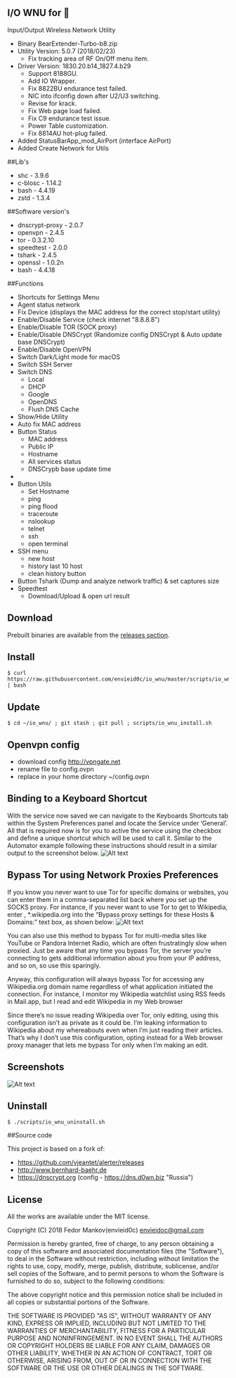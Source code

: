 ## I/O WNU for 
Input/Output Wireless Network Utility

* Binary BearExtender-Turbo-b8.zip
* Utility Version: 5.0.7 (2018/02/23)
	- Fix tracking area of RF On/Off menu item.
* Driver Version: 1830.20.b14_1827.4.b29
	- Support 8188GU.
	- Add IO Wrapper.
	- Fix 8822BU endurance test failed.
	- NIC into ifconfig down after U2/U3 switching.
	- Revise for krack.
	- Fix Web page load failed.
	- Fix C9 endurance test issue.
	- Power Table customization.
	- Fix 8814AU hot-plug failed.
* Added StatusBarApp_mod_AirPort (interface AirPort)
* Added Create Network for Utils

##Lib's
* shc - 3.9.6
* c-blosc - 1.14.2
* bash - 4.4.19
* zstd - 1.3.4

##Software version's
* dnscrypt-proxy - 2.0.7
* openvpn - 2.4.5
* tor - 0.3.2.10
* speedtest - 2.0.0
* tshark - 2.4.5
* openssl - 1.0.2n
* bash - 4.4.18

##Functions

* Shortcuts for Settings Menu
* Agent status network
* Fix Device (displays the MAC address for the correct stop/start utility)
* Enable/Disable Service (check internet "8.8.8.8")
* Enable/Disable TOR (SOCK proxy)
* Enable/Disable DNSCrypt (Randomize config DNSCrypt & Auto update base DNSCrypt)
* Enable/Disable OpenVPN
* Switch Dark/Light mode for macOS
* Switch SSH Server
* Switch DNS 
    - Local
    - DHCP
    - Google
    - OpenDNS
    - Flush DNS Cache
* Show/Hide Utility
* Auto fix MAC address
* Button Status
    - MAC address
    - Public IP
    - Hostname
    - All services status
    - DNSCrypb base update time
* 
* Button Utils 
    - Set Hostname
    - ping
    - ping flood
    - traceroute
    - nslookup
    - telnet
    - ssh
    - open terminal
* SSH menu
    - new host
    - history last 10 host
    - clean history button
* Button Tshark (Dump and analyze network traffic) & set captures size
* Speedtest
    - Download/Upload & open url result

## Download

Prebuilt binaries are available from the
[releases section](https://github.com/envieid0c/io_wnu/releases).

##  Install
```
$ curl https://raw.githubusercontent.com/envieid0c/io_wnu/master/scripts/io_wnu_install.sh | bash
```
## Update
```
$ cd ~/io_wnu/ ; git stash ; git pull ; scripts/io_wnu_install.sh
```
## Openvpn config
- download config http://vpngate.net
- rename file to config.ovpn
- replace in your home directory ~/config.ovpn 

## Binding to a Keyboard Shortcut

With the service now saved we can navigate to the Keyboards Shortcuts tab within the System Preferences panel and locate the Service under ‘General’. All that is required now is for you to active the service using the checkbox and define a unique shortcut which will be used to call it. Similar to the Automator example following these instructions should result in a similar output to the screenshot below.
![Alt text](/img/img5.png?raw=true "")

## Bypass Tor using Network Proxies Preferences

If you know you never want to use Tor for specific domains or websites, you can enter them in a comma-separated list back where you set up the SOCKS proxy. For instance, if you never want to use Tor to get to Wikipedia, enter , *.wikipedia.org into the “Bypass proxy settings for these Hosts & Domains:” text box, as shown below:
![Alt text](/img/img6.png?raw=true "")

You can also use this method to bypass Tor for multi-media sites like YouTube or Pandora Internet Radio, which are often frustratingly slow when proxied. Just be aware that any time you bypass Tor, the server you’re connecting to gets additional information about you from your IP address, and so on, so use this sparingly.

Anyway, this configuration will always bypass Tor for accessing any Wikipedia.org domain name regardless of what application initiated the connection. For instance, I monitor my Wikipedia watchlist using RSS feeds in Mail.app, but I read and edit Wikipedia in my Web browser

Since there’s no issue reading Wikipedia over Tor, only editing, using this configuration isn’t as private as it could be. I’m leaking information to Wikipedia about my whereabouts even when I’m just reading their articles. That’s why I don’t use this configuration, opting instead for a Web browser proxy manager that lets me bypass Tor only when I’m making an edit.


## Screenshots
![Alt text](/img/info.png?raw=true "")

##  Uninstall
```
$ ./scripts/io_wnu_uninstall.sh
```

##Source code

This project is based on a fork of:
- https://github.com/vjeantet/alerter/releases
- http://www.bernhard-baehr.de
- https://dnscrypt.org (config - https://dns.d0wn.biz "Russia")

## License

All the works are available under the MIT license.

Copyright (C) 2018 Fedor Mankov(envieid0c) <envieidoc@gmail.com>

Permission is hereby granted, free of charge, to any person obtaining a copy
of this software and associated documentation files (the "Software"), to deal
in the Software without restriction, including without limitation the rights
to use, copy, modify, merge, publish, distribute, sublicense, and/or sell
copies of the Software, and to permit persons to whom the Software is
furnished to do so, subject to the following conditions:

The above copyright notice and this permission notice shall be included in all
copies or substantial portions of the Software.

THE SOFTWARE IS PROVIDED "AS IS", WITHOUT WARRANTY OF ANY KIND, EXPRESS OR
IMPLIED, INCLUDING BUT NOT LIMITED TO THE WARRANTIES OF MERCHANTABILITY,
FITNESS FOR A PARTICULAR PURPOSE AND NONINFRINGEMENT. IN NO EVENT SHALL THE
AUTHORS OR COPYRIGHT HOLDERS BE LIABLE FOR ANY CLAIM, DAMAGES OR OTHER
LIABILITY, WHETHER IN AN ACTION OF CONTRACT, TORT OR OTHERWISE, ARISING FROM,
OUT OF OR IN CONNECTION WITH THE SOFTWARE OR THE USE OR OTHER DEALINGS IN THE
SOFTWARE.
